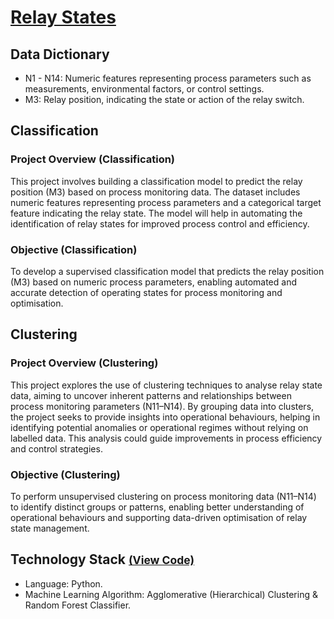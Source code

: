 # [Relay States](../c.%20Jupyter%20Notebooks/Relay%20States.ipynb)

## Data Dictionary
- N1 - N14: Numeric features representing process parameters such as measurements, environmental factors, or control 
settings.
- M3: Relay position, indicating the state or action of the relay switch.

## Classification
### Project Overview (Classification)
This project involves building a classification model to predict the relay position (M3) based on process monitoring 
data. The dataset includes numeric features representing process parameters and a categorical target feature indicating 
the relay state. The model will help in automating the identification of relay states for improved process control and 
efficiency.

### Objective (Classification)
To develop a supervised classification model that predicts the relay position (M3) based on numeric process parameters, 
enabling automated and accurate detection of operating states for process monitoring and optimisation.

## Clustering
### Project Overview (Clustering)
This project explores the use of clustering techniques to analyse relay state data, aiming to uncover inherent patterns 
and relationships between process monitoring parameters (N11–N14). By grouping data into clusters, the project seeks to 
provide insights into operational behaviours, helping in identifying potential anomalies or operational regimes without 
relying on labelled data. This analysis could guide improvements in process efficiency and control strategies.

### Objective (Clustering)
To perform unsupervised clustering on process monitoring data (N11–N14) to identify distinct groups or patterns, 
enabling better understanding of operational behaviours and supporting data-driven optimisation of relay state 
management.

## Technology Stack <small>[(View Code)](../c.%20Jupyter%20Notebooks/Relay%20States.ipynb)</small>
- Language: Python.
- Machine Learning Algorithm: Agglomerative (Hierarchical) Clustering & Random Forest Classifier.  
